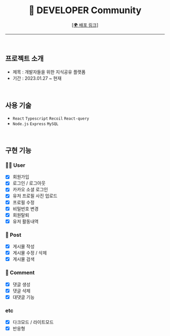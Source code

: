 <div align="center">
  <h1 color:green>🚀 DEVELOPER Community</h1>
  
  <a href="https://web-board-web-6g2llexw0nts.sel3.cloudtype.app/">[🌍 배포 링크]</a>
</div>

<hr/>
<br />

## 프로젝트 소개 

- 제목 : 개발자들을 위한 지식공유 플랫폼
- 기간 : 2023.01.27 ~ 현재

<br />

## 사용 기술

- `React` `Typescript` `Recoil` `React-query`
-  `Node.js` `Express` `MySQL`

<br />

##  구현 기능 

### 🙎‍♂️ User

- [x] 회원가입
- [x] 로그인 / 로그아웃
- [x] 카카오 소셜 로그인
- [x] 유저 프로필 사진 업로드
- [x] 프로필 수정
- [x] 비밀번호 변경
- [x] 회원탈퇴
- [x] 유저 활동내역

### 📜 Post

- [x] 게시물 작성
- [x] 게시물 수정 / 삭제
- [x] 게시물 검색

### 💬 Comment

- [x] 댓글 생성
- [x] 댓글 삭제
- [x] 대댓글 기능

### etc

- [x] 다크모드 / 라이트모드
- [x] 반응형 

<br />


